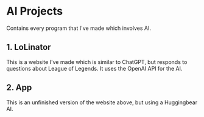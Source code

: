 # AI Projects
  Contains every program that I've made which involves AI.
  
## 1. LoLinator
  This is a website I've made which is similar to ChatGPT, but responds to questions about League of Legends. It uses the OpenAI API for the AI.

## 2. App
  This is an unfinished version of the website above, but using a Huggingbear AI.
